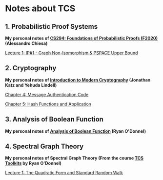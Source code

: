 # Notes about TCS

## 1. Probabilistic Proof Systems

**My personal notes of [CS294: Foundations of Probabilistic Proofs (F2020)](http://people.eecs.berkeley.edu/~alexch/classes/CS294-F2020.html) (Alessandro Chiesa)**

[Lecture 1: IP#1 - Graph Non-Isomorphism & PSPACE Upper Bound](Probabilistic-Proof-Systems/L1-IP1/L1.pdf)

## 2. Cryptography

**My personal notes of [Introduction to Modern Cryptography](http://www.cs.umd.edu/~jkatz/imc.html) (Jonathan Katz and Yehuda Lindell)**

[Chapter 4: Message Authentication Code](Cryptography/Ch4-Message-Authentication-Code.pdf)

[Chapter 5: Hash Functions and Application](Cryptography/Ch5-Hash-Functions-and-Application.md)

## 3. Analysis of Boolean Function

**My personal notes of [Analysis of Boolean Function](https://www.amazon.com/gp/product/1107038324/) (Ryan O'Donnel)**

## 4. Spectral Graph Theory 

**My personal notes of Spectral Graph Theory (From the course [TCS Toolkits](https://www.diderot.one/courses/28) by Ryan O'Donnel)**

[Lecture 1: The Quadratic Form and Standard Random Walk](Spectral-Graph-Theory/SGT-1/L1.pdf)

